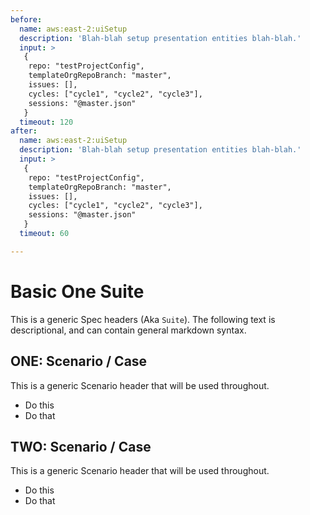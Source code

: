 ```yaml
---
before:
  name: aws:east-2:uiSetup
  description: 'Blah-blah setup presentation entities blah-blah.'
  input: >
   {
    repo: "testProjectConfig",
    templateOrgRepoBranch: "master",
    issues: [],
    cycles: ["cycle1", "cycle2", "cycle3"],
    sessions: "@master.json"
   }
  timeout: 120
after:
  name: aws:east-2:uiSetup
  description: 'Blah-blah setup presentation entities blah-blah.'
  input: >
   {
    repo: "testProjectConfig",
    templateOrgRepoBranch: "master",
    issues: [],
    cycles: ["cycle1", "cycle2", "cycle3"],
    sessions: "@master.json"
   }
  timeout: 60

---
```


# Basic One Suite

This is a generic Spec headers (Aka `Suite`). The following text is descriptional, and can
contain general markdown syntax. 


## ONE: Scenario / Case 
This is a generic Scenario header that will be used throughout.

  * Do this
  * Do that

## TWO: Scenario / Case 
This is a generic Scenario header that will be used throughout.

  * Do this
  * Do that
